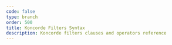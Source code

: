 ```yaml
---
code: false
type: branch
order: 500
title: Koncorde Filters Syntax
description: Koncorde filters clauses and operators reference
---
```


<RedirectToFirstChild />
